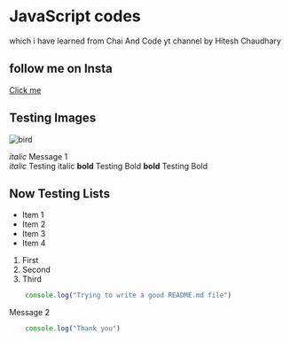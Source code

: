 # JavaScript codes
which i have learned from Chai And Code yt channel by Hitesh Chaudhary
## follow me on Insta
[Click me](https://www.instagram.com/brknsahil)

## Testing Images
![bird](https://www.google.com/imgres?q=birds&imgurl=https%3A%2F%2Fwww.shutterstock.com%2Fimage-vector%2Fwild-zoo-different-birds-cartoon-600nw-2501719065.jpg&imgrefurl=https%3A%2F%2Fwww.shutterstock.com%2Fsearch%2Fbeautiful-birds&docid=I-owwtB0isVImM&tbnid=MNsC08mNc16J2M&vet=12ahUKEwi-2rCk_s-LAxUHyDgGHUpFB-UQM3oECBoQAA..i&w=600&h=338&hcb=2&ved=2ahUKEwi-2rCk_s-LAxUHyDgGHUpFB-UQM3oECBoQAA)

*italic* Message 1  
_italic_ Testing italic
**bold** Testing Bold
__bold__ Testing Bold

## Now Testing Lists
- Item 1
- Item 2
- Item 3
- Item 4

1. First
2. Second
3. Third

```JavaScript
    console.log("Trying to write a good README.md file")
```

Message 2

```javaScript
    console.log("Thank you")
```